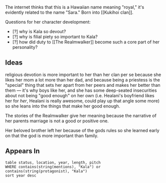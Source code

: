 The internet thinks that this is a Hawaiian name meaning "royal," it's evidently related to the name "Sara." Born into [[Kukihoi clan]]. 

Questions for her character development: 
- [?] why is Kala so devout? 
- [?] why is filial piety so important to Kala? 
- [?] how did duty to [[The Realmwalker]] become such a core part of her personality? 

## Ideas

religious devotion is more important to her than her clan per se because she likes her mom a lot more than her dad, and because being a priestess is the "special" thing that sets her apart from her peers and makes her better than them —  it's why boys like her, and she has some deep-seated insecurities about not being "good enough" on her own (i.e. Healani's boyfriend likes her for _her_, Healani is really awesome, could play up that angle some more) so she leans into the things that make her good enough. 

The stories of the Realmwalker give her meaning because the narrative of her parents marriage is not a good or positive one. 

Her beloved brother left her because of the gods rules so she learned early on that the god is more important than family. 


## Appears In

```dataview
table status, location, year, length, pitch
WHERE contains(string(mentions), "Kala") or contains(string(protagonist), "Kala")
sort year desc
```